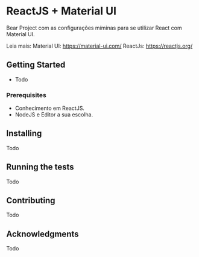 # ReactJS + Material UI

Bear Project com as configurações míminas para se utilizar React com Material UI.

Leia mais:
Material UI: <https://material-ui.com/>
ReactJs: <https://reactjs.org/>

## Getting Started

- Todo

### Prerequisites

- Conhecimento em ReactJS.
- NodeJS e Editor a sua escolha.

## Installing

Todo

## Running the tests

Todo

## Contributing

Todo

## Acknowledgments

Todo
